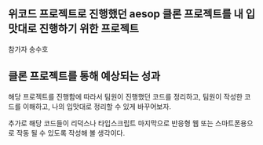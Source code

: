 ## 위코드 프로젝트로 진행했던 aesop 클론 프로젝트를 내 입맛대로 진행하기 위한 프로젝트

참가자 송수호

## 클론 프로젝트를 통해 예상되는 성과

해당 프로젝트를 진행함에 따라서
팀원이 진행했던 코드를 정리하고, 팀원이 작성한 코드를 이해하고, 나의 입맛대로 정리할 수 있게 바꾸어보자.

추가로 해당 코드들이 리덕스나 타입스크립트 마지막으로 반응형 웹 또는 스마트폰용으로 작동 될 수 있도록 작성해 볼 생각이다.
